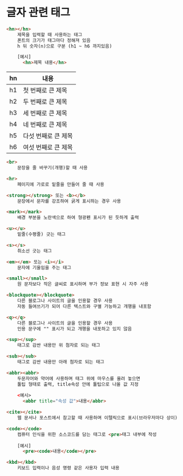 # 글자 관련 태그

```html
<hn></hn>
    제목을 입력할 때 사용하는 태그
    폰트의 크기가 태그마다 정해져 있음
    h 뒤 숫자(n)으로 구분 (h1 ~ h6 까지있음)

    [예시]
      <hn>제목 내용</hn>
```
|hn|내용|
|---|---|
|h1|첫 번째로 큰 제목|
|h2|두 번째로 큰 제목|
|h3|세 번째로 큰 제목|
|h4|네 번째로 큰 제목|
|h5|다섯 번째로 큰 제목|
|h6|여섯 번째로 큰 제목|

```html
<br>
    문장을 줄 바꾸기(개행)할 때 사용

<hr>
    페이지에 가로로 밑줄을 만들어 줄 때 사용
```

```html
<strong></strong> 또는 <b></b>
    문장에서 문자를 강조하여 굵게 표시하는 경우 사용

<mark></mark>
    배경 부분을 노란색으로 하여 형광펜 표시가 된 듯하게 출력
```

```html
<u></u>
    밑줄(수평줄) 긋는 태그

<s></s>
    취소선 긋는 태그
```

```html
<em></em> 또는 <i></i>
    문자에 기울임을 주는 태그

<small></small>
    원 문자보다 작은 글씨로 표시하며 부가 정보 표현 시 자주 사용
```

```html
<blockquote></blockquote>
    다른 블로그나 사이트의 글을 인용할 경우 사용
    자동 들여쓰기가 되어 다른 텍스트와 구별 가능하고 개행을 내포함

<q></q>
    다른 블로그나 사이트의 글을 인용할 경우 사용
    인용 문구에 "" 표시가 되고 개행을 내포하고 있지 않음
```

```html
<sup></sup>
    태그로 감싼 내용만 위 첨자로 되는 태그

<sub></sub>
    태그로 감싼 내용만 아래 첨자로 되는 태그
```

```html
<abbr><abbr>
    두문자어와 약어에 사용하며 태그 위에 마우스를 올려 놓으면
    툴팁 형태로 출력, title속성 안에 툴팁으로 나올 값 지정
  
    <예시>
      <abbr title="속성 값">내용</abbr>

<cite></cite>
    웹 문서나 포스트에서 참고할 때 사용하며 이텔릭으로 표시(브라우저마다 상이)
```

```html
<code></code>
    컴퓨터 인식을 위한 소스코드를 담는 태그로 <pre>태그 내부에 작성
    
    [예시]
      <pre><code>내용</code></pre>

<kbd></kbd>
    키보드 입력이나 음성 명령 같은 사용자 입력 내용
```
